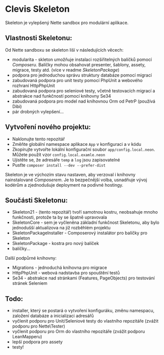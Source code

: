 Clevis Skeleton
===============

Skeleton je vylepšený Nette sandbox pro modulární aplikace.


Vlastnosti Skeletonu:
---------------------

Od Nette sandboxu se skeleton liší v následujících věcech:
- modularita - skleton umožňuje instalaci rozšiřitelných balíčků pomocí *Composeru*.
 	Balíčky mohou obsahovat presenter, šablony, assety, migrace, testy atd. (více v readme *SkeletonPackage*)
- podpora pro jednoduchou správu struktury databáze pomocí migrací
- zabudovaná podpora pro unit testy pomocí PhpUnit a webového rozhraní HttpPhpUnit
- zabudovaná podpora pro seleniové testy, včetně testovacích migrací a abstrakce nad funkčností pomocí knihovny Se34
- zabudovaná podpora pro model nad knihovnou Orm od PetrP (používá Dibi)
- pár drobných vylepšení...


Vytvoření nového projektu:
--------------------------

- Naklonujte tento repozitář
- Změňte globální namespace aplikace `App` v konfiguraci a v kódu
- Zkopírujte vytvořte lokální konfigurační soubor `app/config.local.neon`. Můžete použít vzor `config.local.examle.neon`
- Ujistěte se, že adresáře `temp` a `log` jsou zapisovatelné
- Pusťte `composer install --dev --prefer-dist`

Skeleton je ve výchozím stavu nastaven, aby verzoval i knihovny nainstalované *Composerem*. Je to bezpečnější volba,
usnadňuje vývoj kodérům a zjednodušuje deployment na podivné hostingy.


Součásti Skeletonu:
-------------------

- Skeleton21 - (tento repozitář) tvoří samotnou kostru, neobsahuje mnoho funkčnosti, protože ta by se špatně upravovala
- SkeletonCore - sem je vyčleněna základní funkčnost Skeletonu, aby bylo jednodušší aktualizova na již rozběhlém projektu
- SkeletonPackageInstaller - Composerový instalátor pro balíčky pro Skeleton
- SkeletonPackage - kostra pro nový balíček
- balíčky...

Další podpůrné knihovny:
- Migrations - jednoduchá knihovna pro migrace
- HttpPhpUnit - webová nadstavba pro spouštění testů
- Se34 - abstrakce nad stránkami (Features, PageObjects) pro testování stránek Seleniem


Todo:
-----

- installer, který se postará o vytvoření konfiguráku, změnu namespacu, založení databáze a inicializaci adresářů
- vyčlenit podporu pro Unit/Seleniové testy do vlastního repozitáře (zvážit podporu pro Nette\Tester)
- vyčlenit podporu pro Orm do vlastního repozitáře (zvážit podporu LeanMapperu)
- lepší podpora pro assety
- testy!
